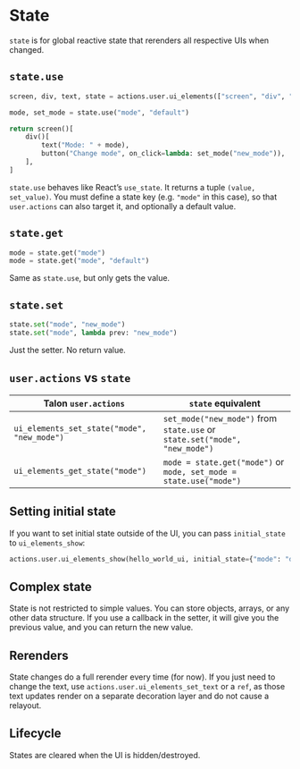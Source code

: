 # State

`state` is for global reactive state that rerenders all respective UIs when changed.

## `state.use`
```py
screen, div, text, state = actions.user.ui_elements(["screen", "div", "text", "state"])

mode, set_mode = state.use("mode", "default")

return screen()[
    div()[
        text("Mode: " + mode),
        button("Change mode", on_click=lambda: set_mode("new_mode")),
    ],
]
```

`state.use` behaves like React’s `use_state`. It returns a tuple `(value, set_value)`. You must define a state key (e.g. `"mode"` in this case), so that `user.actions` can also target it, and optionally a default value.

## `state.get`
```py
mode = state.get("mode")
mode = state.get("mode", "default")
```

Same as `state.use`, but only gets the value.

## `state.set`
```py
state.set("mode", "new_mode")
state.set("mode", lambda prev: "new_mode")
```

Just the setter. No return value.

## `user.actions` vs `state`
| Talon `user.actions` | `state` equivalent |
| --- | --- |
| `ui_elements_set_state("mode", "new_mode")` | `set_mode("new_mode")` from `state.use` or `state.set("mode", "new_mode")`|
| `ui_elements_get_state("mode")` | `mode = state.get("mode")` or `mode, set_mode = state.use("mode")` |

## Setting initial state
If you want to set initial state outside of the UI, you can pass `initial_state` to `ui_elements_show`:

```py
actions.user.ui_elements_show(hello_world_ui, initial_state={"mode": "default"})
```

## Complex state
State is not restricted to simple values. You can store objects, arrays, or any other data structure. If you use a callback in the setter, it will give you the previous value, and you can return the new value.

## Rerenders
State changes do a full rerender every time (for now). If you just need to change the text, use `actions.user.ui_elements_set_text` or a `ref`, as those text updates render on a separate decoration layer and do not cause a relayout.

## Lifecycle
States are cleared when the UI is hidden/destroyed.